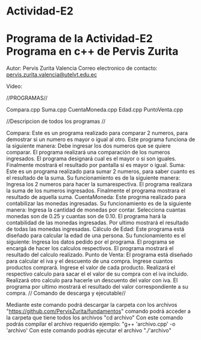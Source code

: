 # Actividad-E2
Programa de la Actividad-E2
Programa en c++ de Pervis Zurita
==============================
Autor: Pervis Zurita Valencia
Correo electronico de contacto: pervis.zurita.valencia@utelvt.edu.ec

Video:

//PROGRAMAS//

Compara.cpp Suma.cpp CuentaMoneda.cpp Edad.cpp PuntoVenta.cpp

//Descripcion de todos los programas //

Compara: Este es un programa realizado para comparar 2 numeros, para demostrar si un numero es mayor o igual al otro. Este programa funciona de la siguiente manera:
Debe ingresar los dos numeros que se quiere comparar.
El programa realizará una comparación de los numeros ingresados.
El programa designará cual es el mayor o si son iguales.
Finalmente mostrará el resultado por pantalla si es mayor o igual.
Suma: Este es un programa realizado para sumar 2 numeros, para saber cuanto es el resultado de la suma. Su funcionamiento es de la siguiente manera:
Ingresa los 2 numeros para hacer la sumarespectiva.
El programa realizara la suma de los numeros ingresados.
Finalmente el programa mostrara el resultado de aquella suma.
CuentaMoneda: Este progrma realizado para contabilizar las monedas ingresadas. Su funcionamiento es de la siguiente manera:
Ingresa la cantidad de monedas por contar.
Selecciona cuantas monedas son de 0.25 y cuantas son de 0.10.
El programa hará la contabilidad de las monedas ingresadas.
Por ultimo mostrará el resultado de todas las monedas ingresadas.
Cálculo de Edad: Este programa está diseñado para calcular la edad de una persona. Su funcionamiento es el siguiente:
Ingresa los datos pedido por el programa.
El programa se encargá de hacer los calculos respectivos.
El programa mostrará el resultado del calculo realizado.
Punto de Venta: El programa está diseñado para calcular el iva y el descuento de una compra.
Ingrese cuantos productos comprará.
Ingrese el valor de cada producto.
Realizará el respectivo calculo para sacar el el valor de su compra con el iva incluido.
Realizará otro calculo para hacerle un descuento del valor con iva.
El programa por ultimo mostrará el resultado del valor correspondiente a su compra.
// Comando de descarga y ejecutable//

Mediante este comando podrá descargar la carpeta con los archivos "https://github.com/PervisZurita/fundamentos"
comando podrá acceder a la carpeta que tiene todos los archivos "cd archivo"
Con este comando podrás compilar el archivo requerido ejemplo: "g++ 'archivo.cpp' -o 'archivo'
Con este comando podrás ejecutar el archivo "./'archivo"

